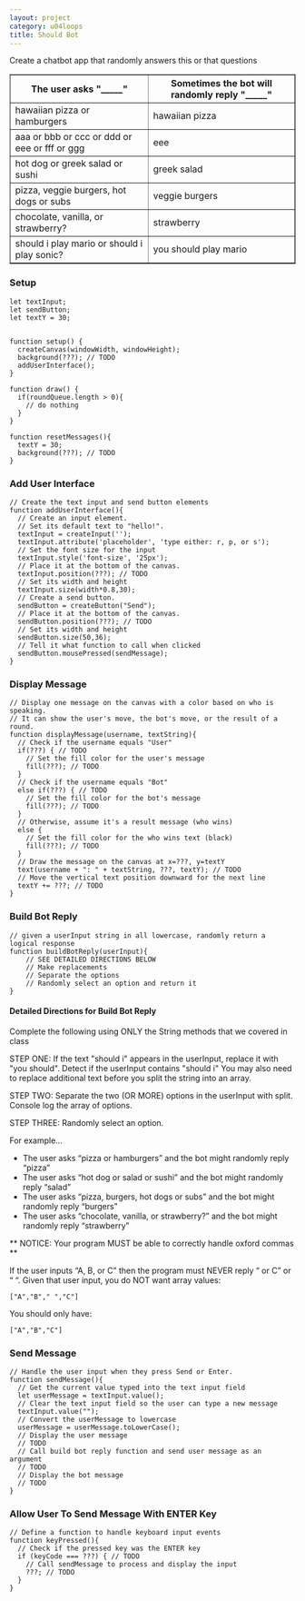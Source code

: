 ```yaml
---
layout: project
category: u04loops
title: Should Bot
---
```


Create a chatbot app that randomly answers this or that questions

<table border="1" cellspacing="0" cellpadding="6">
    <tbody>
        <tr>
            <th>The user asks "_____"</th>
            <th>Sometimes the bot will randomly reply "_____"</th>
        </tr>
        <tr>
            <td>hawaiian pizza or hamburgers</td>
            <td>hawaiian pizza</td>
        </tr>
        <tr>
            <td>aaa or bbb or ccc or ddd or eee or fff or ggg</td>
            <td>eee</td>
        </tr>
        <tr>
            <td>hot dog or greek salad or sushi</td>
            <td>greek salad</td>
        </tr>
        <tr>
            <td>pizza, veggie burgers, hot dogs or subs</td>
            <td>veggie burgers</td>
        </tr>
        <tr>
            <td>chocolate, vanilla, or strawberry?</td>
            <td>strawberry</td>
        </tr>
        <tr>
            <td>should i play mario or should i play sonic?</td>
            <td>you should play mario</td>
        </tr>
    </tbody>
</table>

### Setup

```
let textInput;
let sendButton;
let textY = 30;


function setup() {
  createCanvas(windowWidth, windowHeight);
  background(???); // TODO
  addUserInterface();
}

function draw() {
  if(roundQueue.length > 0){
    // do nothing
  }
}

function resetMessages(){
  textY = 30;
  background(???); // TODO
}
```

### Add User Interface

```
// Create the text input and send button elements
function addUserInterface(){
  // Create an input element.
  // Set its default text to "hello!".
  textInput = createInput('');
  textInput.attribute('placeholder', 'type either: r, p, or s');
  // Set the font size for the input
  textInput.style('font-size', '25px');
  // Place it at the bottom of the canvas. 
  textInput.position(???); // TODO
  // Set its width and height 
  textInput.size(width*0.8,30);
  // Create a send button.
  sendButton = createButton("Send");
  // Place it at the bottom of the canvas. 
  sendButton.position(???); // TODO
  // Set its width and height 
  sendButton.size(50,36);
  // Tell it what function to call when clicked
  sendButton.mousePressed(sendMessage);
}
```


### Display Message

```
// Display one message on the canvas with a color based on who is speaking.
// It can show the user's move, the bot's move, or the result of a round.
function displayMessage(username, textString){
  // Check if the username equals "User"
  if(???) { // TODO
    // Set the fill color for the user's message
    fill(???); // TODO
  } 
  // Check if the username equals "Bot"
  else if(???) { // TODO
    // Set the fill color for the bot's message
    fill(???); // TODO
  }
  // Otherwise, assume it's a result message (who wins)
  else {
    // Set the fill color for the who wins text (black)
    fill(???); // TODO
  }
  // Draw the message on the canvas at x=???, y=textY
  text(username + ": " + textString, ???, textY); // TODO
  // Move the vertical text position downward for the next line
  textY += ???; // TODO
}
```

### Build Bot Reply
```
// given a userInput string in all lowercase, randomly return a logical response
function buildBotReply(userInput){
    // SEE DETAILED DIRECTIONS BELOW
    // Make replacements
    // Separate the options
    // Randomly select an option and return it
}
```

#### Detailed Directions for Build Bot Reply

Complete the following using ONLY the String methods that we covered in class

STEP ONE: If the text "should i" appears in the userInput, replace it with "you should". Detect if the userInput contains "should i" You may also need to replace additional text before you split the string into an array.

STEP TWO: Separate the two (OR MORE) options in the userInput with split. Console log the array of options.

STEP THREE: Randomly select an option.

For example…

- The user asks “pizza or hamburgers” and the bot might randomly reply “pizza”
- The user asks “hot dog or salad or sushi” and the bot might randomly reply “salad”
- The user asks “pizza, burgers, hot dogs or subs” and the bot might randomly reply “burgers”
- The user asks “chocolate, vanilla, or strawberry?” and the bot might randomly reply “strawberry”

** NOTICE: Your program MUST be able to correctly handle oxford commas **

If the user inputs “A, B, or C” then the program must NEVER reply “ or C” or “ “. Given that user input, you do NOT want array values:

`["A","B"," ","C"]`

You should only have:

`["A","B","C"]`


### Send Message
```
// Handle the user input when they press Send or Enter.
function sendMessage(){
  // Get the current value typed into the text input field
  let userMessage = textInput.value();
  // Clear the text input field so the user can type a new message
  textInput.value("");
  // Convert the userMessage to lowercase
  userMessage = userMessage.toLowerCase();
  // Display the user message
  // TODO
  // Call build bot reply function and send user message as an argument
  // TODO
  // Display the bot message
  // TODO
}
```

### Allow User To Send Message With ENTER Key
```
// Define a function to handle keyboard input events
function keyPressed(){
  // Check if the pressed key was the ENTER key
  if (keyCode === ???) { // TODO
    // Call sendMessage to process and display the input
    ???; // TODO
  }
}
```
